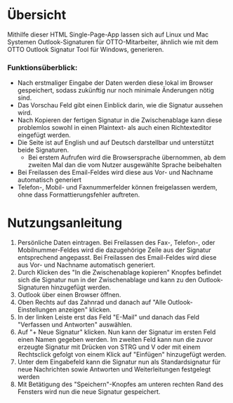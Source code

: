 # Übersicht #

Mithilfe dieser HTML Single-Page-App lassen sich auf Linux und Mac Systemen Outlook-Signaturen für OTTO-Mitarbeiter, ähnlich wie mit dem OTTO Outlook Signatur Tool für Windows, generieren. 

### Funktionsüberblick: ###
 - Nach erstmaliger Eingabe der Daten werden diese lokal im Browser gespeichert, sodass zukünftig nur noch minimale Änderungen nötig sind. 
 - Das Vorschau Feld gibt einen Einblick darin, wie die Signatur aussehen wird.
 - Nach Kopieren der fertigen Signatur in die Zwischenablage kann diese problemlos sowohl in einen Plaintext- als auch einen Richtexteditor eingefügt werden.
 - Die Seite ist auf English und auf Deutsch darstellbar und unterstützt beide Signaturen.
   - Bei erstem Aufrufen wird die Browsersprache übernommen, ab dem zweiten Mal dan die vom Nutzer ausgewählte Sprache beibehalten
 - Bei Freilassen des Email-Feldes wird diese aus Vor- und Nachname automatisch generiert
 - Telefon-, Mobil- und Faxnummerfelder können freigelassen werdem, ohne dass Formattierungsfehler auftreten.

# Nutzungsanleitung #
        
1. Persönliche Daten eintragen. Bei Freilassen des Fax-, Telefon-, oder Mobilnummer-Feldes wird die dazugehörige Zeile aus der Signatur entsprechend angepasst. Bei Freilassen des Email-Feldes wird diese aus Vor- und Nachname automatisch generiert.
2. Durch Klicken des "In die Zwischenablage kopieren" Knopfes befindet sich die Signatur nun in der Zwischenablage und kann zu den Outlook-Signaturen hinzugefügt werden.
3. Outlook über einen Browser öffnen.
4. Oben Rechts auf das Zahnrad und danach auf "Alle Outlook-Einstellungen anzeigen" klicken.
5. In der linken Leiste erst das Feld "E-Mail" und danach das Feld "Verfassen und Antworten" auswählen.
6. Auf "+ Neue Signatur" klicken. Nun kann der Signatur im ersten Feld einen Namen gegeben werden. Im zweiten Feld kann nun die zuvor erzeugte Signatur mit Drücken von STRG und V oder mit einem Rechtsclick gefolgt von einem Klick auf "Einfügen" hinzugefügt werden.
7. Unter dem Eingabefeld kann die Signatur nun als Standardsignatur für neue Nachrichten sowie Antworten und Weiterleitungen festgelegt werden
8. Mit Betätigung des "Speichern"-Knopfes am unteren rechten Rand des Fensters wird nun die neue Signatur gespeichert.
